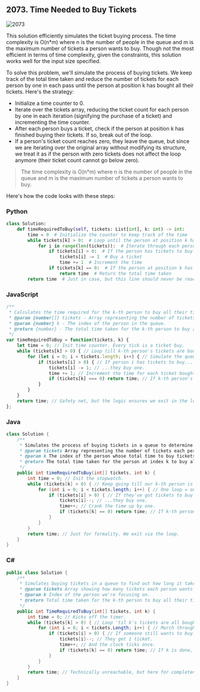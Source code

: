 ## 2073. Time Needed to Buy Tickets

![2073](https://i.imgur.com/knSllgu.png)

This solution efficiently simulates the ticket buying process. The time complexity is O(n*m) where n is the number of people in the queue and m is the maximum number of tickets a person wants to buy. Though not the most efficient in terms of time complexity, given the constraints, this solution works well for the input size specified.

To solve this problem, we'll simulate the process of buying tickets. We keep track of the total time taken and reduce the number of tickets for each person by one in each pass until the person at position k has bought all their tickets. Here's the strategy:

- Initialize a time counter to 0.
- Iterate over the tickets array, reducing the ticket count for each person by one in each iteration (signifying the purchase of a ticket) and incrementing the time counter.
- After each person buys a ticket, check if the person at position k has finished buying their tickets. If so, break out of the loop.
- If a person's ticket count reaches zero, they leave the queue, but since we are iterating over the original array without modifying its structure, we treat it as if the person with zero tickets does not affect the loop anymore (their ticket count cannot go below zero).

> The time complexity is O(n*m) where n is the number of people in the queue and m is the maximum number of tickets a person wants to buy.
> 
Here's how the code looks with these steps:

### Python
```python
class Solution:
    def timeRequiredToBuy(self, tickets: List[int], k: int) -> int:
        time = 0  # Initialize the counter to keep track of the time
        while tickets[k] > 0:  # Loop until the person at position k has no tickets left to buy
            for i in range(len(tickets)):  # Iterate through each person in the line
                if tickets[i] > 0:  # If the person has tickets to buy
                    tickets[i] -= 1  # Buy a ticket
                    time += 1  # Increment the time
                if tickets[k] == 0:  # If the person at position k has bought all their tickets
                    return time  # Return the total time taken
        return time  # Just in case, but this line should never be reached as the function returns in the loop
```

### JavaScript
```javascript
/**
 * Calculates the time required for the k-th person to buy all their tickets.
 * @param {number[]} tickets - Array representing the number of tickets each person wants to buy.
 * @param {number} k - The index of the person in the queue.
 * @return {number} - The total time taken for the k-th person to buy all their tickets.
 */
var timeRequiredToBuy = function(tickets, k) {
    let time = 0; // Init time counter. Every tick is a ticket buy.
    while (tickets[k] > 0) { // Loop till k-th person's tickets are bought.
        for (let i = 0; i < tickets.length; i++) { // Simulate the queue movement.
            if (tickets[i] > 0) { // If person i has tickets to buy...
                tickets[i] -= 1; // ...they buy one.
                time += 1; // Increment the time for each ticket bought.
                if (tickets[k] === 0) return time; // If k-th person's done, exit early.
            }
        }
    }
    return time; // Safety net, but the logic ensures we exit in the loop.
};
```

### Java
```java
class Solution {
    /**
     * Simulates the process of buying tickets in a queue to determine the time it takes for the k-th person to buy all theirs.
     * @param tickets Array representing the number of tickets each person in the queue wants to buy.
     * @param k The index of the person whose total time to buy tickets we're calculating.
     * @return The total time taken for the person at index k to buy all their tickets.
     */
    public int timeRequiredToBuy(int[] tickets, int k) {
        int time = 0; // Init the stopwatch.
        while (tickets[k] > 0) { // Keep going till our k-th person is ticketless.
            for (int i = 0; i < tickets.length; i++) { // One loop = one sec, per person in line.
                if (tickets[i] > 0) { // If they've got tickets to buy...
                    tickets[i]--; // ...they buy one.
                    time++; // Crank the time up by one.
                    if (tickets[k] == 0) return time; // If k-th person's done, clock out early.
                }
            }
        }
        return time; // Just for formality. We exit via the loop.
    }
}
```

### C#
```C#
public class Solution {
    /**
     * Simulates buying tickets in a queue to find out how long it takes for the k-th person to buy all of theirs.
     * @param tickets Array showing how many tickets each person wants to buy.
     * @param k Index of the person we're focusing on.
     * @return Total time taken for the k-th person to buy all their tickets.
     */
    public int TimeRequiredToBuy(int[] tickets, int k) {
        int time = 0; // Kicks off the timer.
        while (tickets[k] > 0) { // Loop 'til k's tickets are all bought.
            for (int i = 0; i < tickets.Length; i++) { // March through the queue.
                if (tickets[i] > 0) { // If someone still wants to buy...
                    tickets[i]--; // They get 1 ticket.
                    time++; // And the clock ticks once.
                    if (tickets[k] == 0) return time; // If k is done, we're done.
                }
            }
        }
        return time; // Technically unreachable, but here for completeness.
    }
}
```

